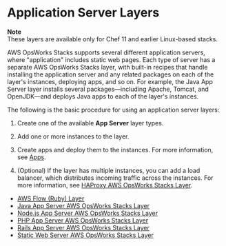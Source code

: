 # Application Server Layers<a name="workinglayers-servers"></a>

**Note**  
These layers are available only for Chef 11 and earlier Linux\-based stacks\.

AWS OpsWorks Stacks supports several different application servers, where "application" includes static web pages\. Each type of server has a separate AWS OpsWorks Stacks layer, with built\-in recipes that handle installing the application server and any related packages on each of the layer's instances, deploying apps, and so on\. For example, the Java App Server layer installs several packages—including Apache, Tomcat, and OpenJDK—and deploys Java apps to each of the layer's instances\.

The following is the basic procedure for using an application server layers:

1. Create one of the available **App Server** layer types\.

1. Add one or more instances to the layer\.

1. Create apps and deploy them to the instances\. For more information, see [Apps](workingapps.md)\.

1. \(Optional\) If the layer has multiple instances, you can add a load balancer, which distributes incoming traffic across the instances\. For more information, see [HAProxy AWS OpsWorks Stacks Layer](layers-haproxy.md)\.


+ [AWS Flow \(Ruby\) Layer](workinglayers-awsflow.md)
+ [Java App Server AWS OpsWorks Stacks Layer](layers-java.md)
+ [Node\.js App Server AWS OpsWorks Stacks Layer](workinglayers-node.md)
+ [PHP App Server AWS OpsWorks Stacks Layer](workinglayers-php.md)
+ [Rails App Server AWS OpsWorks Stacks Layer](workinglayers-rails.md)
+ [Static Web Server AWS OpsWorks Stacks Layer](workinglayers-static.md)